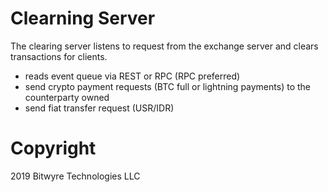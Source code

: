 # Clearning Server

The clearing server listens to request from the exchange server and clears transactions for clients. 

* reads event queue via REST or RPC (RPC preferred)
* send crypto payment requests (BTC full or lightning payments) to the counterparty owned
* send fiat transfer request (USR/IDR)

# Copyright 

2019 Bitwyre Technologies LLC
